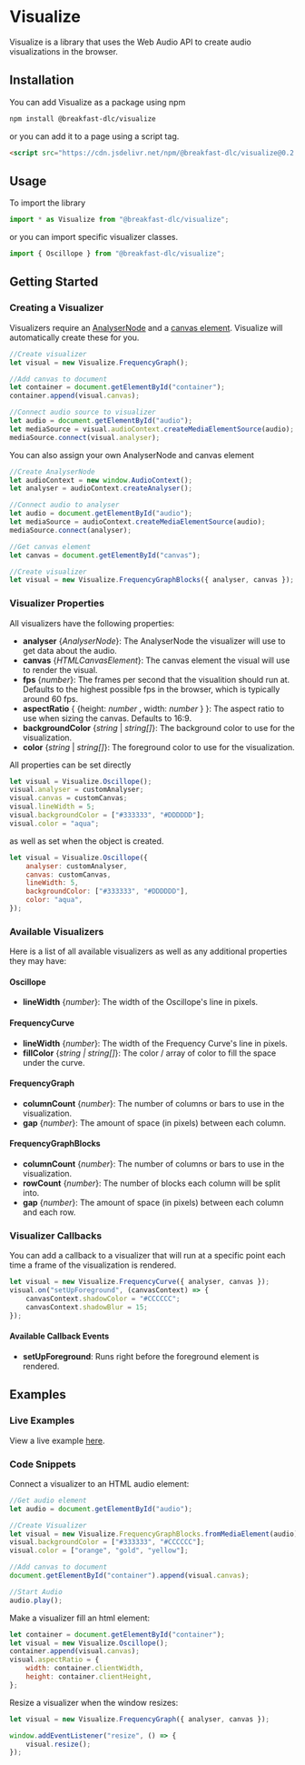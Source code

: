 # Visualize

Visualize is a library that uses the Web Audio API to create audio visualizations in the browser.

## Installation

You can add Visualize as a package using npm

```bash
npm install @breakfast-dlc/visualize
```

or you can add it to a page using a script tag.

```html
<script src="https://cdn.jsdelivr.net/npm/@breakfast-dlc/visualize@0.2.3/dist/index.js"></script>
```

## Usage

To import the library

```javascript
import * as Visualize from "@breakfast-dlc/visualize";
```

or you can import specific visualizer classes.

```javascript
import { Oscillope } from "@breakfast-dlc/visualize";
```

## Getting Started

### Creating a Visualizer

Visualizers require an [AnalyserNode](https://developer.mozilla.org/en-US/docs/Web/API/AnalyserNode) and a [canvas element](https://developer.mozilla.org/en-US/docs/Web/API/HTMLCanvasElement). Visualize will automatically create these for you.

```javascript
//Create visualizer
let visual = new Visualize.FrequencyGraph();

//Add canvas to document
let container = document.getElementById("container");
container.append(visual.canvas);

//Connect audio source to visualizer
let audio = document.getElementById("audio");
let mediaSource = visual.audioContext.createMediaElementSource(audio);
mediaSource.connect(visual.analyser);
```

You can also assign your own AnalyserNode and canvas element

```javascript
//Create AnalyserNode
let audioContext = new window.AudioContext();
let analyser = audioContext.createAnalyser();

//Connect audio to analyser
let audio = document.getElementById("audio");
let mediaSource = audioContext.createMediaElementSource(audio);
mediaSource.connect(analyser);

//Get canvas element
let canvas = document.getElementById("canvas");

//Create visualizer
let visual = new Visualize.FrequencyGraphBlocks({ analyser, canvas });
```

### Visualizer Properties

All visualizers have the following properties:

-   **analyser** {_AnalyserNode_}: The AnalyserNode the visualizer will use to get data about the audio.
-   **canvas** {_HTMLCanvasElement_}: The canvas element the visual will use to render the visual.
-   **fps** {_number_}: The frames per second that the visualition should run at. Defaults to the highest possible fps in the browser, which
    is typically around 60 fps.
-   **aspectRatio** { {height: _number_ , width: _number_ } }: The aspect ratio to use when sizing the canvas. Defaults to 16:9.
-   **backgroundColor** {_string_ | _string[]_}: The background color to use for the visualization.
-   **color** {_string_ | _string[]_}: The foreground color to use for the visualization.

All properties can be set directly

```javascript
let visual = Visualize.Oscillope();
visual.analyser = customAnalyser;
visual.canvas = customCanvas;
visual.lineWidth = 5;
visual.backgroundColor = ["#333333", "#DDDDDD"];
visual.color = "aqua";
```

as well as set when the object is created.

```javascript
let visual = Visualize.Oscillope({
    analyser: customAnalyser,
    canvas: customCanvas,
    lineWidth: 5,
    backgroundColor: ["#333333", "#DDDDDD"],
    color: "aqua",
});
```

### Available Visualizers

Here is a list of all available visualizers as well as any additional properties they may have:

#### Oscillope

-   **lineWidth** {_number_}: The width of the Oscillope's line in pixels.

#### FrequencyCurve

-   **lineWidth** {_number_}: The width of the Frequency Curve's line in pixels.
-   **fillColor** {_string | string[]_}: The color / array of color to fill the space under the curve.

#### FrequencyGraph

-   **columnCount** {_number_}: The number of columns or bars to use in the visualization.
-   **gap** {_number_}: The amount of space (in pixels) between each column.

#### FrequencyGraphBlocks

-   **columnCount** {_number_}: The number of columns or bars to use in the visualization.
-   **rowCount** {_number_}: The number of blocks each column will be split into.
-   **gap** {_number_}: The amount of space (in pixels) between each column and each row.

### Visualizer Callbacks

You can add a callback to a visualizer that will run at a specific point each time a frame of the visualization is rendered.

```javascript
let visual = new Visualize.FrequencyCurve({ analyser, canvas });
visual.on("setUpForeground", (canvasContext) => {
    canvasContext.shadowColor = "#CCCCCC";
    canvasContext.shadowBlur = 15;
});
```

#### Available Callback Events

-   **setUpForeground**: Runs right before the foreground element is rendered.

## Examples

### Live Examples

View a live example [here](https://breakfastdlc.com/code/visualize).

### Code Snippets

Connect a visualizer to an HTML audio element:

```javascript
//Get audio element
let audio = document.getElementById("audio");

//Create Visualizer
let visual = new Visualize.FrequencyGraphBlocks.fromMediaElement(audio);
visual.backgroundColor = ["#333333", "#CCCCCC"];
visual.color = ["orange", "gold", "yellow"];

//Add canvas to document
document.getElementById("container").append(visual.canvas);

//Start Audio
audio.play();
```

Make a visualizer fill an html element:

```javascript
let container = document.getElementById("container");
let visual = new Visualize.Oscillope();
container.append(visual.canvas);
visual.aspectRatio = {
    width: container.clientWidth,
    height: container.clientHeight,
};
```

Resize a visualizer when the window resizes:

```javascript
let visual = new Visualize.FrequencyGraph({ analyser, canvas });

window.addEventListener("resize", () => {
    visual.resize();
});
```
